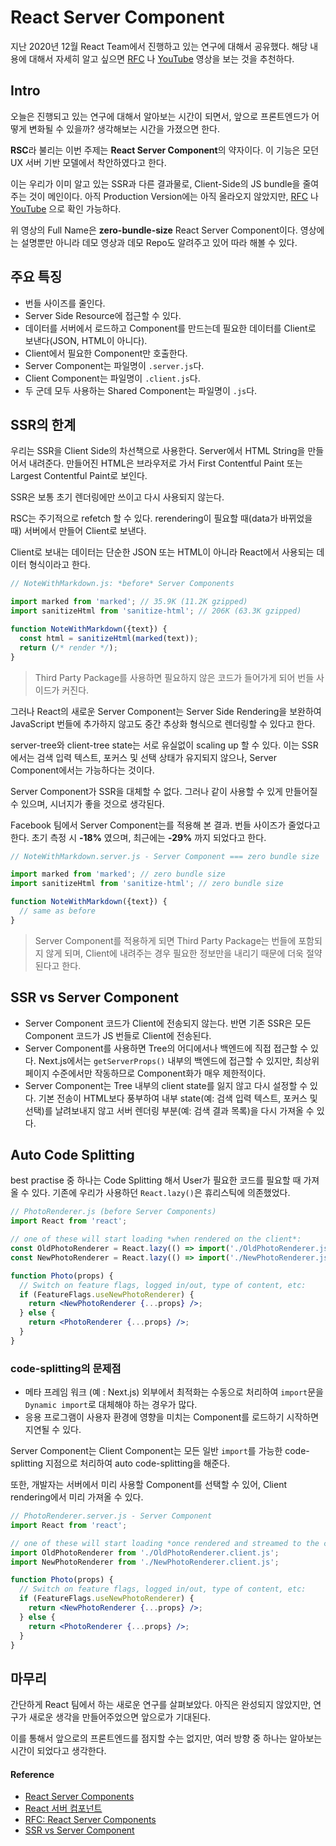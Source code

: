 # React Server Component

지난 2020년 12월 React Team에서 진행하고 있는 연구에 대해서 공유했다. 해당 내용에 대해서 자세히 알고 싶으면 [RFC](https://github.com/reactjs/rfcs/blob/bf51f8755ddb38d92e23ad415fc4e3c02b95b331/text/0000-server-components.md) 나 [YouTube](https://www.youtube.com/watch?v=TQQPAU21ZUw&feature=emb_title) 영상을 보는 것을 추천하다.

## Intro

오늘은 진행되고 있는 연구에 대해서 알아보는 시간이 되면서, 앞으로 프론트엔드가 어떻게 변화될 수 있을까? 생각해보는 시간을 가졌으면 한다.

**RSC**라 불리는 이번 주제는 **React Server Component**의 약자이다. 이 기능은 모던 UX 서버 기반 모델에서 착안하였다고 한다.

이는 우리가 이미 알고 있는 SSR과 다른 결과물로, Client-Side의 JS bundle을 줄여주는 것이 메인이다. 아직 Production Version에는 아직 올라오지 않았지만, [RFC](https://github.com/reactjs/rfcs/blob/bf51f8755ddb38d92e23ad415fc4e3c02b95b331/text/0000-server-components.md) 나 [YouTube](https://www.youtube.com/watch?v=TQQPAU21ZUw&feature=emb_title) 으로 확인 가능하다.

위 영상의 Full Name은 **zero-bundle-size** React Server Component이다. 영상에는 설명뿐만 아니라 데모 영상과 데모 Repo도 알려주고 있어 따라 해볼 수 있다.

## 주요 특징

- 번들 사이즈를 줄인다.
- Server Side Resource에 접근할 수 있다.
- 데이터를 서버에서 로드하고 Component를 만드는데 필요한 데이터를 Client로 보낸다(JSON, HTML이 아니다).
- Client에서 필요한 Component만 호출한다.
- Server Component는 파일명이 `.server.js`다.
- Client Component는 파일명이 `.client.js`다.
- 두 군데 모두 사용하는 Shared Component는 파일명이 `.js`다.

## SSR의 한계

우리는 SSR을 Client Side의 차선책으로 사용한다. Server에서 HTML String을 만들어서 내려준다. 만들어진 HTML은 브라우저로 가서 First Contentful Paint 또는 Largest Contentful Paint로 보인다.

SSR은 보통 초기 렌더링에만 쓰이고 다시 사용되지 않는다.

RSC는 주기적으로 refetch 할 수 있다. rerendering이 필요할 때(data가 바뀌었을 때) 서버에서 만들어 Client로 보낸다.

Client로 보내는 데이터는 단순한 JSON 또는 HTML이 아니라 React에서 사용되는 데이터 형식이라고 한다.

```jsx
// NoteWithMarkdown.js: *before* Server Components

import marked from 'marked'; // 35.9K (11.2K gzipped)
import sanitizeHtml from 'sanitize-html'; // 206K (63.3K gzipped)

function NoteWithMarkdown({text}) {
  const html = sanitizeHtml(marked(text));
  return (/* render */);
}
```

> Third Party Package를 사용하면 필요하지 않은 코드가 들어가게 되어 번들 사이드가 커진다.

그러나 React의 새로운 Server Component는 Server Side Rendering을 보완하여 JavaScript 번들에 추가하지 않고도 중간 추상화 형식으로 렌더링할 수 있다고 한다.

server-tree와 client-tree state는 서로 유실없이 scaling up 할 수 있다. 이는 SSR에서는 검색 입력 텍스트, 포커스 및 선택 상태가 유지되지 않으나, Server Component에서는 가능하다는 것이다.

Server Component가 SSR을 대체할 수 없다. 그러나 같이 사용할 수 있게 만들어질 수 있으며, 시너지가 좋을 것으로 생각된다.

Facebook 팀에서 Server Component는를 적용해 본 결과. 번들 사이즈가 줄었다고 한다. 초기 측정 시 **-18%** 였으며, 최근에는 **-29%** 까지 되었다고 한다. 

```jsx
// NoteWithMarkdown.server.js - Server Component === zero bundle size

import marked from 'marked'; // zero bundle size
import sanitizeHtml from 'sanitize-html'; // zero bundle size

function NoteWithMarkdown({text}) {
  // same as before
}
```

> Server Component를 적용하게 되면 Third Party Package는 번들에 포함되지 않게 되며, Client에 내려주는 경우 필요한 정보만을 내리기 때문에 더욱 절약된다고 한다.

## SSR vs Server Component

- Server Component 코드가 Client에 전송되지 않는다. 반면 기존 SSR은 모든 Component 코드가 JS 번들로 Client에 전송된다.
- Server Component를 사용하면 Tree의 어디에서나 백엔드에 직접 접근할 수 있다. Next.js에서는 `getServerProps()` 내부의 백엔드에 접근할 수 있지만, 최상위 페이지 수준에서만 작동하므로 Component화가 매우 제한적이다.
- Server Component는 Tree 내부의 client state를 잃지 않고 다시 설정할 수 있다. 기본 전송이 HTML보다 풍부하여 내부 state(예: 검색 입력 텍스트, 포커스 및 선택)를 날려보내지 않고 서버 렌더링 부분(예: 검색 결과 목록)을 다시 가져올 수 있다.

## Auto Code Splitting

best practise 중 하나는 Code Splitting 해서 User가 필요한 코드를 필요할 때 가져올 수 있다. 기존에 우리가 사용하던 `React.lazy()`은 휴리스틱에 의존했었다.

```jsx
// PhotoRenderer.js (before Server Components)
import React from 'react';

// one of these will start loading *when rendered on the client*:
const OldPhotoRenderer = React.lazy(() => import('./OldPhotoRenderer.js'));
const NewPhotoRenderer = React.lazy(() => import('./NewPhotoRenderer.js'));

function Photo(props) {
  // Switch on feature flags, logged in/out, type of content, etc:
  if (FeatureFlags.useNewPhotoRenderer) {
    return <NewPhotoRenderer {...props} />; 
  } else {
    return <PhotoRenderer {...props} />;
  }
}
```

### code-splitting의 문제점

- 메타 프레임 워크 (예 : Next.js) 외부에서 최적화는 수동으로 처리하여 `import`문을 `Dynamic import`로 대체해야 하는 경우가 많다.
- 응용 프로그램이 사용자 환경에 영향을 미치는 Component를 로드하기 시작하면 지연될 수 있다.

Server Component는 Client Component는 모든 일반 `import`를 가능한 code-splitting 지점으로 처리하여 auto code-splitting을 해준다.

또한, 개발자는 서버에서 미리 사용할 Component를 선택할 수 있어, Client rendering에서 미리 가져올 수 있다.

```jsx
// PhotoRenderer.server.js - Server Component
import React from 'react';

// one of these will start loading *once rendered and streamed to the client*:
import OldPhotoRenderer from './OldPhotoRenderer.client.js';
import NewPhotoRenderer from './NewPhotoRenderer.client.js';

function Photo(props) {
  // Switch on feature flags, logged in/out, type of content, etc:
  if (FeatureFlags.useNewPhotoRenderer) {
    return <NewPhotoRenderer {...props} />;
  } else {
    return <PhotoRenderer {...props} />;
  }
}
```

## 마무리

간단하게 React 팀에서 하는 새로운 연구를 살펴보았다. 아직은 완성되지 않았지만, 연구가 새로운 생각을 만들어주었으면 앞으로가 기대된다.

이를 통해서 앞으로의 프론트엔드를 점지할 수는 없지만, 여러 방향 중 하나는 알아보는 시간이 되었다고 생각한다.

#### Reference

- [React Server Components](https://addyosmani.com/blog/react-server-components)
- [React 서버 컴포넌트](https://ui.toast.com/weekly-pick/ko_20210119)
- [RFC: React Server Components](https://github.com/reactjs/rfcs/blob/bf51f8755ddb38d92e23ad415fc4e3c02b95b331/text/0000-server-components.md#summary)
- [SSR vs Server Component](https://news.ycombinator.com/item?id=25499171)
